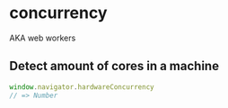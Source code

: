 # concurrency
AKA web workers

## Detect amount of cores in a machine
```js
window.navigator.hardwareConcurrency
// => Number
```
